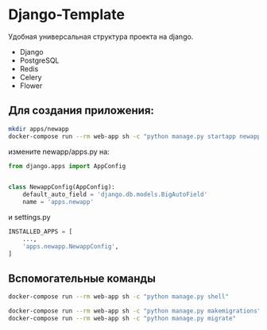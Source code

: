 # Django-Template
Удобная универсальная структура проекта на django.
- Django
- PostgreSQL
- Redis
- Celery
- Flower
## Для создания приложения:
```bash
mkdir apps/newapp
docker-compose run --rm web-app sh -c "python manage.py startapp newapp apps/newapp"
```
измените newapp/apps.py на:
```python
from django.apps import AppConfig


class NewappConfig(AppConfig):
    default_auto_field = 'django.db.models.BigAutoField'
    name = 'apps.newapp'
```
и settings.py
```python
INSTALLED_APPS = [
    ...,
    'apps.newapp.NewappConfig',
]
```
## Вспомогательные команды
```bash
docker-compose run --rm web-app sh -c "python manage.py shell"
```
```bash
docker-compose run --rm web-app sh -c "python manage.py makemigrations"
docker-compose run --rm web-app sh -c "python manage.py migrate"
```

